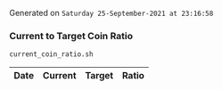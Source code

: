 Generated on `Saturday 25-September-2021 at 23:16:58`

### Current to Target Coin Ratio
`current_coin_ratio.sh`

Date|Current|Target|Ratio
---|---|---|---
